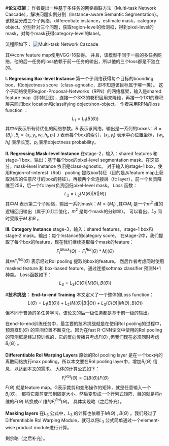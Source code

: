 #**论文框架：**
作者提出一种基于多任务的网络串联方法（Multi-task Network Cascade），解决问题实例分割（Instance-aware Semantic Segmentation）。该模型分成三个子网络，differentiate instance，estimate mask，category object。分别针对三个问题，获取region-level的检测框，得到pixel-level的mask，对每个mask获得category-level的label。

流程图如下：
![Multi-task Network Cascade](http://img.blog.csdn.net/20170807101308993?watermark/2/text/aHR0cDovL2Jsb2cuY3Nkbi5uZXQvRXRoYW5fV3V1dQ==/font/5a6L5L2T/fontsize/400/fill/I0JBQkFCMA==/dissolve/70/gravity/SouthEast)

其中conv feature map使用VGG-16获得。
并且，该模型不同于一般的多任务网络，他的后一任务的loss依赖于前一任务的输出，所以他的三个loss都是不独立的。

**I.  Regressing Box-level Instance**
第一个子网络获得每个目标的bounding box，和objectness score（class-agnostic，即不知道该目标属于哪一类）。
这个子网络使用Region-Proposal-Networks（RPN）的网络框架，输入是shared feature map（即特征图），连接一个3X3的卷积层用来降维，再接一个1X1的卷积层来回归box location和classifying object/non-object。
作者采用RPN的loss function ：
$$L_1=L_1(B(\Theta))$$
其中$\Theta$表示所有待优化的网络参数。$B$ 表示该网络，输出是一系列的boxes：$B=\{B_i\}$ ,$B_i=\{x_i,y_i,w_i,h_i,p_i\}$ ,$i$ 表示每个box的索引，$(x_i,y_i)$ 表示中心位置坐标，$(w_i,h_i)$ 表示长宽，$p_i$ 表示objectness probability。

**II. Regressing Mask-level Instance**
在stage-2，输入：shared features 和 stage-1 box，输出：基于每个box的pixel-level segmentation mask。在这部分，mask-level instance 依旧是class-agnostic。
对于输入的stage-1 box，使用Region-of-interest（RoI） pooling 提取box特征（目的是从feature map上获取对应的任意尺寸的box的特征）。再接两个全连接层（fc layer），前一个负责降维至256，后一个fc layer负责回归pixel-level mask。
$Loss$ 函数：
$$L_2=L_2(M(\Theta)|B(|\Theta))$$
其中$M$ 表示第二个子网络，输出一系列mask：$M=\{M_i\}$ ,其中$M_i$ 是一个$m^2$ 维的逻辑回归输出（属于[0,1]二值化，$m^2$ 是每个mask的分辨率）。
可以看出，$L_2$ 同时受限于$M$ 和$B$ 。

**III. Category Instance**
stage-3，输入：shared features，stage-1 box和stage-2 mask。输出：每个Instance的category score。
在stage-2中，我们提取了每个box的feature，现在我们继续提取每个mask的feature：
$$F_i^{Mask}(\Theta)=F_i^{RoI}(\Theta)*M_i(\Theta)$$
其中$F_i^{RoI}(\Theta)$ 表示经过RoI pooling 提取的box的feature。
然后作者考虑同时使用masked feature 和 box-based feature。通过连接softmax classifier 预测N+1种类。
Loss函数如下：
$$L_3=L_3(C(\Theta)|M(\Theta),B(\Theta))$$

#**技术挑战：**
**End-to-end Training**
本文定义了一个整体的Loss function：
$$L(\Theta)=L_1(B(\Theta))+L_2(M(\Theta)|B(|\Theta))+L_3(C(\Theta)|M(\Theta),B(\Theta))$$
但不同于普通的多任务学习，该论文的后一级任务都是基于前一级的输出。

在end-to-end训练任务中，最主要的技术挑战就是在使用RoI pooling的过程中，预测框$B_i(\Theta)$ 的空间位置不断变化。因为在fast R-CNN论文中使用的RoI pooling 的预测框是经过预训练的，它的反向传播只考虑$F(\Theta)$ ,但我们现在必须同时考虑$B_i(\Theta)$ 。

**Differentiable RoI Warping Layers**
原始的RoI pooling layer 是在一个box内的离散网格执行max pooling。所以本文要在RoI pooling layer中，增加$B_i(\Theta)$ 信息，以达到本文的需求。
大体的计算公式如下：
$$F_i^{RoI}(\Theta)=G(B(\Theta))F(\Theta)$$
$F(\Theta)$ 就是feature map。G表示裁剪和变形操作的矩阵，就是任意输入一个$B_i(\Theta)$， 都将它裁剪变形到固定大小，然后变形成一个行列式矩阵，目的就是将$n$ 维的$F(\Theta)$ 转换成$n'$ 维的$F_i^{RoI}(\Theta)$。 
具体实现略（之后补充）。

**Masking layers**
在$L_3$ 公式中，$L_3$ 的计算也依赖于$M(\Theta)$ , $B(\Theta)$ 。我们经过了Differentiable RoI Warping Module，就可以将$L_3$ 公式简单通过一个element-wise product module进行计算。

剩余略（之后补充）。
